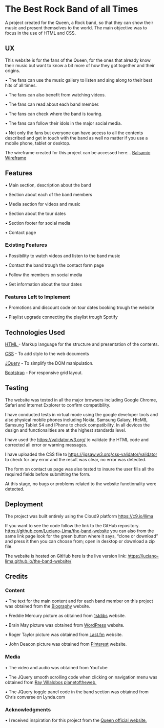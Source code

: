 # The Best Rock Band of all Times

A project created for the Queen, a Rock band, so that they can show their music and present themselves to the world. 
The main objective was to focus in the use of HTML and CSS.

## UX

This website is for the fans of the Queen, for the ones that already know their music but want to know a bit more of how they got together and their origins.

•	The fans can use the music gallery to listen and sing along to their best hits of all times.

•	The fans can also benefit from watching videos.

•	The fans can read about each band member.

•	The fans can check where the band is touring.

•	The fans can follow their idols in the major social media.

•	Not only the fans but everyone can have access to all the contents described and get in touch with the band as well no matter if you use a mobile phone, tablet or desktop.

The wireframe created for this project can be accessed here...  <a href="https://github.com/Luciano-Lima/the-band-website/blob/master/Queen.jpg.bmpr">Balsamic Wireframe</a>      

## Features

•	Main section, description about the band

•	Section about each of the band members

•	Media section for videos and music

•	Section about the tour dates

•	Section footer for social media

•	Contact page
   
### Existing Features
•	Possibility to watch videos and listen to the band music

•	Contact the band trough the contact form page

•	Follow the members on social media 

•	Get information about the tour dates

### Features Left to Implement
•	Promotions and discount code on tour dates booking trough the website

•	Playlist upgrade connecting the playlist trough Spotify


## Technologies Used
<a href="https://dev.w3.org/html5/html-author/">HTML </a>
	- Markup language for the structure and presentation of the contents.

<a href="https://www.w3.org/Style/CSS/Overview.en.html">CSS</a>
	- To add style to the web documents
		
<a href="https://jquery.com/">JQuery</a>
	- To simplify the DOM manipulation.

<a href="https://getbootstrap.com/">Bootstrap</a>
	- For responsive grid layout.


## Testing

The website was tested in all the major browsers including Google Chrome, Safari and Internet Explorer to confirm compatibility. 
	
I have conducted tests in virtual mode using the google developer tools and also physical mobile phones including Nokia, Samsung Galaxy, HtcM8, Samsung Tablet S4 and IPhone to check compatibility. In all devices the design and functionalities are at the highest standards level. 
	
I have used the https://validator.w3.org/ to validate the HTML code and corrected all error or warning messages. 
	
I have uploaded the CSS file to https://jigsaw.w3.org/css-validator/validator to check for any error and the result was clear, no error was detected. 
	
The form on contact us page was also tested to insure the user fills all the required fields before submitting the form. 
	
At this stage, no bugs or problems related to the website functionality were detected. 


## Deployment

The project was built entirely using the Cloud9 platform  https://c9.io/llima
	
If you want to see the code follow the link to the GitHub repository. https://github.com/Luciano-Lima/the-band-website you can also from the same link page look for the green button where it says, “clone or download” and press it then you can choose from; open in desktop or download a zip file.

The website is hosted on GitHub here is the live version link: 
https://luciano-lima.github.io/the-band-website/


## Credits

### Content

•	The text for the main content and for each band member on this project was obtained from the <a href="https://www.biography.com/people/freddie-mercury-9406228">Biography</a> website.

•	Freddie Mercury picture as obtained from  <a href="https://www.1stdibs.co.uk/art/photography/black-white-photography/david-plastik-freddie-mercury-singing-on-stage-fine-art-print/id-a_2598821/">1stdibs</a> website.

•	Brain May picture was obtained from <a href="https://queenphotos.wordpress.com/2013/10/09/brian-i-want-it-all/">WordPress</a> website.

•	Roger Taylor picture was obtained from <a href="https://www.last.fm/music/Roger+Taylor/+images/a376cb34c7764af086178acaf923e11d">Last.fm</a> website.

•	John Deacon picture was obtained from <a href="https://www.pinterest.co.uk/pin/468726273694533332/">Pinterest</a> website.


### Media

•	The video and audio was obtained from YouTube

•	The JQuery smooth scrolling code when clicking on navigation menu was obtained from <a href="https://github.com/planetoftheweb">Ray Villalobos planetoftheweb.</a>

•	The JQuery toggle panel code in the band section was obtained from Chris converse on Lynda.com


### Acknowledgments 

•	I received inspiration for this project from the <a href="http://www.queenonline.com/">Queen official website.</a>
 
